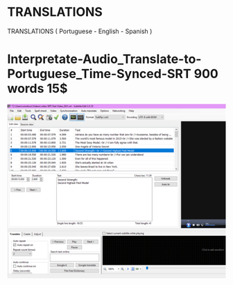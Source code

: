 # TRANSLATIONS
TRANSLATIONS ( Portuguese - English - Spanish )

# Interpretate-Audio_Translate-to-Portuguese_Time-Synced-SRT 900 words 15$

![portuguese](https://github.com/RubenGavidia/TRANSLATIONS/blob/main/Interpretate-Audio_Translate-to-Portuguese_Time-Synced-SRT.png?raw=true)
